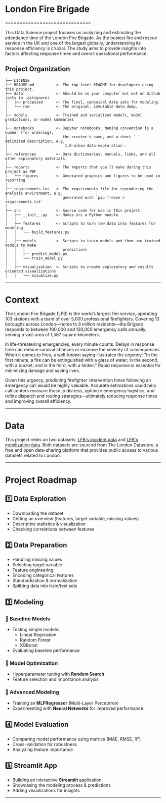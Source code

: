 # London Fire Brigade
==============================

This Data Science project focuses on analyzing and estimating the attendance time of the London Fire Brigade. As the busiest fire and rescue service in the UK and one of the largest globally, understanding its response efficiency is crucial. The study aims to provide insights into factors affecting response times and overall operational performance.

Project Organization
------------

    ├── LICENSE
    ├── README.md          <- The top-level README for developers using this project.
    ├── data               <- Should be in your computer but not on Github (only in .gitignore)
    │   ├── processed      <- The final, canonical data sets for modeling.
    │   └── raw            <- The original, immutable data dump.
    │
    ├── models             <- Trained and serialized models, model predictions, or model summaries
    │
    ├── notebooks          <- Jupyter notebooks. Naming convention is a number (for ordering),
    │                         the creator's name, and a short `-` delimited description, e.g.
    │                         `1.0-alban-data-exploration`.
    │
    ├── references         <- Data dictionaries, manuals, links, and all other explanatory materials.
    │
    ├── reports            <- The reports that you'll make during this project as PDF
    │   └── figures        <- Generated graphics and figures to be used in reporting
    │
    ├── requirements.txt   <- The requirements file for reproducing the analysis environment, e.g.
    │                         generated with `pip freeze > requirements.txt`
    │
    ├── src                <- Source code for use in this project.
    │   ├── __init__.py    <- Makes src a Python module
    │   │
    │   ├── features       <- Scripts to turn raw data into features for modeling
    │   │   └── build_features.py
    │   │
    │   ├── models         <- Scripts to train models and then use trained models to make
    │   │   │                 predictions
    │   │   ├── predict_model.py
    │   │   └── train_model.py
    │   │
    │   ├── visualization  <- Scripts to create exploratory and results oriented visualizations
    │   │   └── visualize.py

--------
# Context

The London Fire Brigade (LFB) is the world’s largest fire service, operating 103 stations with a team of over 5,000 professional firefighters. Covering 13 boroughs across London—home to 8 million residents—the Brigade responds to between 100,000 and 130,000 emergency calls annually, serving a vast area of 1,587 square kilometers.

In life-threatening emergencies, every minute counts. Delays in response time can reduce survival chances or increase the severity of consequences. When it comes to fires, a well-known saying illustrates the urgency: "In the first minute, a fire can be extinguished with a glass of water; in the second, with a bucket; and in the third, with a tanker." Rapid response is essential for minimizing damage and saving lives.

Given this urgency, predicting firefighter intervention times following an emergency call would be highly valuable. Accurate estimations could help call centers reassure those in distress, optimize emergency logistics, and refine dispatch and routing strategies—ultimately reducing response times and improving overall efficiency.

--------
# Data
This project relies on two datasets: [LFB's incident data](https://data.london.gov.uk/dataset/london-fire-brigade-incident-records) and [LFB's mobilization data](https://data.london.gov.uk/dataset/london-fire-brigade-mobilisation-records).
Both datasets are sourced from The London Datastore, a free and open data-sharing platform that provides public access to various datasets related to London.

--------

# Project Roadmap  

## 1️⃣ Data Exploration  
- Downloading the dataset  
- Getting an overview (features, target variable, missing values)  
- Descriptive statistics & visualization  
- Checking correlations between features  

## 2️⃣ Data Preparation  
- Handling missing values  
- Selecting target variable  
- Feature engineering  
- Encoding categorical features  
- Standardization & normalization  
- Splitting data into train/test sets  

## 3️⃣ Modeling  
### 🔹 Baseline Models  
- Testing simple models:  
  - Linear Regression  
  - Random Forest  
  - XGBoost  
- Evaluating baseline performance  

### 🔹 Model Optimization  
- Hyperparameter tuning with **Random Search**  
- Feature selection and importance analysis  

### 🔹 Advanced Modeling  
- Training an **MLPRegressor** (Multi-Layer Perceptron)  
- Experimenting with **Neural Networks** for improved performance  

## 4️⃣ Model Evaluation  
- Comparing model performance using metrics (MAE, RMSE, R²)  
- Cross-validation for robustness  
- Analyzing feature importance  

## 5️⃣ Streamlit App  
- Building an interactive **Streamlit** application  
- Showcasing the modeling process & predictions  
- Adding visualizations for insights  
---



